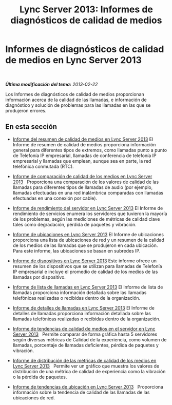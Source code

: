 ﻿---
title: 'Lync Server 2013: Informes de diagnósticos de calidad de medios'
TOCTitle: Informes de diagnósticos de calidad de medios
ms:assetid: ea61428e-a1d5-4189-aae6-3db19ddc5cf2
ms:mtpsurl: https://technet.microsoft.com/es-es/library/Gg615044(v=OCS.15)
ms:contentKeyID: 48277060
ms.date: 01/07/2017
mtps_version: v=OCS.15
ms.translationtype: HT
---

# Informes de diagnósticos de calidad de medios en Lync Server 2013

 

_**Última modificación del tema:** 2013-02-22_

Los Informes de diagnósticos de calidad de medios proporcionan información acerca de la calidad de las llamadas, e información de diagnóstico y solución de problemas para las llamadas en las que se produjeron errores.

## En esta sección

  - [Informe del resumen de calidad de medios en Lync Server 2013](lync-server-2013-media-quality-summary-report.md) El Informe de resumen de calidad de medios proporciona información general para diferentes tipos de extremos, como llamadas punto a punto de Telefonía IP empresarial, llamadas de conferencia de telefonía IP empresarial y llamadas que emplean, aunque sea en parte, la red telefónica conmutada (RTC).

  - [Informe de comparación de calidad de los medios en Lync Server 2013](lync-server-2013-media-quality-comparison-report.md)   Proporciona una comparación de los valores de calidad de las llamadas para diferentes tipos de llamadas de audio (por ejemplo, llamadas efectuadas en una red inalámbrica comparadas con llamadas efectuadas en una conexión por cable).

  - [Informe de rendimiento del servidor en Lync Server 2013](lync-server-2013-server-performance-report.md) El Informe de rendimiento de servicios enumera los servidores que tuvieron la mayoría de los problemas, según las mediciones de métricas de calidad clave tales como degradación, pérdida de paquetes y vibración.

  - [Informe de ubicaciones en Lync Server 2013](lync-server-2013-location-report.md) El Informe de ubicaciones proporciona una lista de ubicaciones de red y un resumen de la calidad de los medios de las llamadas que se produjeron en cada ubicación. Para este informe, las ubicaciones se basan en subredes IP.

  - [Informe de dispositivos en Lync Server 2013](lync-server-2013-device-report.md) Este informe ofrece un resumen de los dispositivos que se utilizan para llamadas de Telefonía IP empresarial e incluye el promedio de calidad de los medios de las llamadas por dispositivo.

  - [Informe de lista de llamadas en Lync Server 2013](lync-server-2013-call-list-report.md) El Informe de lista de llamadas proporciona información detallada sobre las llamadas telefónicas realizadas o recibidas dentro de la organización.

  - [Informe de detalles de llamadas en Lync Server 2013](lync-server-2013-call-detail-report.md) El Informe de detalles de llamadas proporciona información detallada sobre las llamadas telefónicas realizadas o recibidas dentro de la organización.

  - [Informe de tendencias de calidad de medios en el servidor en Lync Server 2013](lync-server-2013-server-media-quality-trend-report.md)   Permite comparar de forma gráfica hasta 5 servidores según diversas métricas de Calidad de la experiencia, como volumen de llamadas, porcentaje de llamadas deficientes, pérdida de paquetes y vibración.

  - [Informe de distribución de las métricas de calidad de los medios en Lync Server 2013](lync-server-2013-media-quality-metrics-distribution-report.md)   Permite ver un gráfico que muestra los valores de distribución de una métrica de calidad de experiencia como la vibración o la pérdida de paquetes.

  - [Informe de tendencias de ubicación en Lync Server 2013](lync-server-2013-location-trend-report.md)   Proporciona información sobre la tendencia de calidad de las llamadas de las ubicaciones de red.

